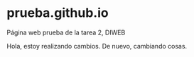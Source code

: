 # prueba.github.io
Página web prueba de la tarea 2, DIWEB


Hola, estoy realizando cambios.
De nuevo, cambiando cosas.